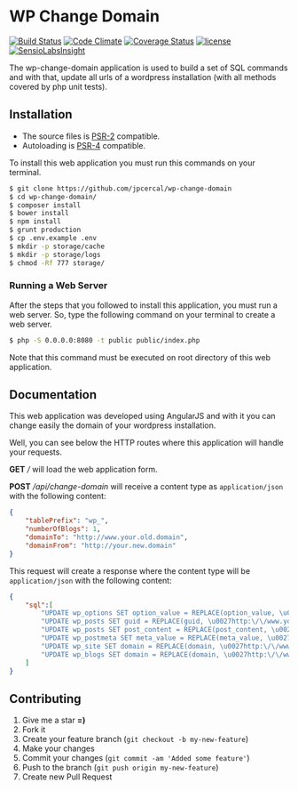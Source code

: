 # WP Change Domain

[![Build Status](https://img.shields.io/travis/jpcercal/wp-change-domain/master.svg?style=square)](http://travis-ci.org/jpcercal/wp-change-domain)
[![Code Climate](https://codeclimate.com/github/jpcercal/wp-change-domain/badges/gpa.svg)](https://codeclimate.com/github/jpcercal/wp-change-domain)
[![Coverage Status](https://coveralls.io/repos/jpcercal/wp-change-domain/badge.svg)](https://coveralls.io/r/jpcercal/wp-change-domain)
[![license](https://img.shields.io/github/license/jpcercal/wp-change-domain.svg?style=square)](https://github.com/jpcercal/wp-change-domain)
[![SensioLabsInsight](https://insight.sensiolabs.com/projects/3f5a5e97-7e66-4375-889c-0e011f8b08c8/mini.png)](https://insight.sensiolabs.com/projects/3f5a5e97-7e66-4375-889c-0e011f8b08c8)

The wp-change-domain application is used to build a set of SQL commands and with that, update all urls of a wordpress installation (with all methods covered by php unit tests).

## Installation

- The source files is [PSR-2](https://github.com/php-fig/fig-standards/blob/master/accepted/PSR-2-coding-style-guide.md) compatible.
- Autoloading is [PSR-4](https://github.com/php-fig/fig-standards/blob/master/accepted/PSR-4-autoloader.md) compatible.

To install this web application you must run this commands on your terminal.

```sh
$ git clone https://github.com/jpcercal/wp-change-domain
$ cd wp-change-domain/
$ composer install
$ bower install
$ npm install
$ grunt production
$ cp .env.example .env
$ mkdir -p storage/cache
$ mkdir -p storage/logs
$ chmod -Rf 777 storage/
```

### Running a Web Server

After the steps that you followed to install this application, you must run a web server. So, type the following command on your terminal to create a web server.

```sh
$ php -S 0.0.0.0:8080 -t public public/index.php
```

Note that this command must be executed on root directory of this web application.

## Documentation

This web application was developed using AngularJS and with it you can change easily the domain of your wordpress installation.

Well, you can see below the HTTP routes where this application will handle your requests.

**GET** */* will load the web application form.

**POST** */api/change-domain* will receive a content type as `application/json` with the following content:

```json
{
    "tablePrefix": "wp_",
    "numberOfBlogs": 1,
    "domainTo": "http://www.your.old.domain",
    "domainFrom": "http://your.new.domain"
}
```

This request will create a response where the content type will be `application/json` with the following content:

```json
{
    "sql":[
        "UPDATE wp_options SET option_value = REPLACE(option_value, \u0027http:\/\/www.your.old.domain\u0027, \u0027http:\/\/your.new.domain\u0027) WHERE option_name = \u0027home\u0027 OR option_name = \u0027siteurl\u0027 OR option_name = \u0027ck_wp_panel_custom\u0027;",
        "UPDATE wp_posts SET guid = REPLACE(guid, \u0027http:\/\/www.your.old.domain\u0027, \u0027http:\/\/your.new.domain\u0027);",
        "UPDATE wp_posts SET post_content = REPLACE(post_content, \u0027http:\/\/www.your.old.domain\u0027, \u0027http:\/\/your.new.domain\u0027);",
        "UPDATE wp_postmeta SET meta_value = REPLACE(meta_value, \u0027http:\/\/www.your.old.domain\u0027, \u0027http:\/\/your.new.domain\u0027);",
        "UPDATE wp_site SET domain = REPLACE(domain, \u0027http:\/\/www.your.old.domain\u0027, \u0027http:\/\/your.new.domain\u0027);",
        "UPDATE wp_blogs SET domain = REPLACE(domain, \u0027http:\/\/www.your.old.domain\u0027, \u0027http:\/\/your.new.domain\u0027);"
    ]
}
```

Contributing
------------

1. Give me a star **=)**
2. Fork it
3. Create your feature branch (`git checkout -b my-new-feature`)
4. Make your changes
5. Commit your changes (`git commit -am 'Added some feature'`)
6. Push to the branch (`git push origin my-new-feature`)
7. Create new Pull Request
